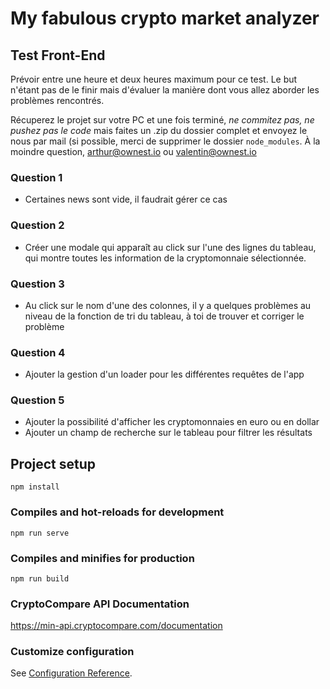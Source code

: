 # My fabulous crypto market analyzer

## Test Front-End
Prévoir entre une heure et deux heures maximum pour ce test. Le but n'étant pas de le finir mais d'évaluer la manière dont vous allez aborder les problèmes rencontrés.

Récuperez le projet sur votre PC et une fois terminé, *ne commitez pas, ne pushez pas le code* mais faites un .zip du dossier complet et envoyez le nous par mail (si possible, merci de supprimer le dossier `node_modules`. À la moindre question, arthur@ownest.io ou valentin@ownest.io

### Question 1
- Certaines news sont vide, il faudrait gérer ce cas
  
### Question 2
- Créer une modale qui apparaît au click sur l'une des lignes du tableau, qui montre toutes les information de la cryptomonnaie sélectionnée. 

### Question 3
- Au click sur le nom d'une des colonnes, il y a quelques problèmes au niveau de la fonction de tri du tableau, à toi de trouver et corriger le problème

### Question 4
- Ajouter la gestion d'un loader pour les différentes requêtes de l'app

### Question 5
- Ajouter la possibilité d'afficher les cryptomonnaies en euro ou en dollar
- Ajouter un champ de recherche sur le tableau pour filtrer les résultats




## Project setup
```
npm install
```

### Compiles and hot-reloads for development
```
npm run serve
```

### Compiles and minifies for production
```
npm run build
```

### CryptoCompare API Documentation

https://min-api.cryptocompare.com/documentation

### Customize configuration
See [Configuration Reference](https://cli.vuejs.org/config/).
